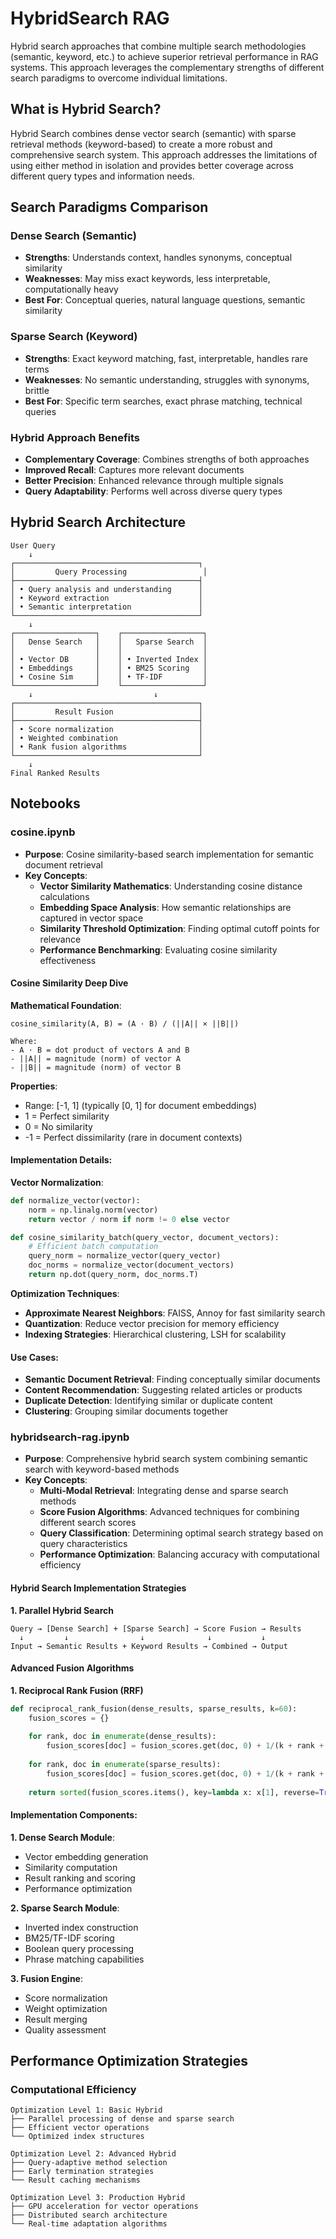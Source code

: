 # HybridSearch RAG

Hybrid search approaches that combine multiple search methodologies (semantic, keyword, etc.) to achieve superior retrieval performance in RAG systems. This approach leverages the complementary strengths of different search paradigms to overcome individual limitations.

## What is Hybrid Search?

Hybrid Search combines dense vector search (semantic) with sparse retrieval methods (keyword-based) to create a more robust and comprehensive search system. This approach addresses the limitations of using either method in isolation and provides better coverage across different query types and information needs.

## Search Paradigms Comparison

### Dense Search (Semantic)
- **Strengths**: Understands context, handles synonyms, conceptual similarity
- **Weaknesses**: May miss exact keywords, less interpretable, computationally heavy
- **Best For**: Conceptual queries, natural language questions, semantic similarity

### Sparse Search (Keyword)
- **Strengths**: Exact keyword matching, fast, interpretable, handles rare terms
- **Weaknesses**: No semantic understanding, struggles with synonyms, brittle
- **Best For**: Specific term searches, exact phrase matching, technical queries

### Hybrid Approach Benefits
- **Complementary Coverage**: Combines strengths of both approaches
- **Improved Recall**: Captures more relevant documents
- **Better Precision**: Enhanced relevance through multiple signals
- **Query Adaptability**: Performs well across diverse query types

## Hybrid Search Architecture

```
User Query
    ↓
┌─────────────────────────────────────────┐
│         Query Processing                 │
├─────────────────────────────────────────┤
│ • Query analysis and understanding      │
│ • Keyword extraction                    │
│ • Semantic interpretation               │
└─────────────────────────────────────────┘
    ↓
┌──────────────────┐    ┌──────────────────┐
│   Dense Search   │    │   Sparse Search  │
│                  │    │                  │
│ • Vector DB      │    │ • Inverted Index │
│ • Embeddings     │    │ • BM25 Scoring   │
│ • Cosine Sim     │    │ • TF-IDF         │
└──────────────────┘    └──────────────────┘
    ↓                           ↓
┌─────────────────────────────────────────┐
│         Result Fusion                   │
├─────────────────────────────────────────┤
│ • Score normalization                   │
│ • Weighted combination                  │
│ • Rank fusion algorithms                │
└─────────────────────────────────────────┘
    ↓
Final Ranked Results
```

## Notebooks

### **cosine.ipynb**
- **Purpose**: Cosine similarity-based search implementation for semantic document retrieval
- **Key Concepts**:
  - **Vector Similarity Mathematics**: Understanding cosine distance calculations
  - **Embedding Space Analysis**: How semantic relationships are captured in vector space
  - **Similarity Threshold Optimization**: Finding optimal cutoff points for relevance
  - **Performance Benchmarking**: Evaluating cosine similarity effectiveness

#### Cosine Similarity Deep Dive

**Mathematical Foundation**:
```
cosine_similarity(A, B) = (A · B) / (||A|| × ||B||)

Where:
- A · B = dot product of vectors A and B
- ||A|| = magnitude (norm) of vector A
- ||B|| = magnitude (norm) of vector B
```

**Properties**:
- Range: [-1, 1] (typically [0, 1] for document embeddings)
- 1 = Perfect similarity
- 0 = No similarity
- -1 = Perfect dissimilarity (rare in document contexts)

#### Implementation Details:

**Vector Normalization**:
```python
def normalize_vector(vector):
    norm = np.linalg.norm(vector)
    return vector / norm if norm != 0 else vector

def cosine_similarity_batch(query_vector, document_vectors):
    # Efficient batch computation
    query_norm = normalize_vector(query_vector)
    doc_norms = normalize_vector(document_vectors)
    return np.dot(query_norm, doc_norms.T)
```

**Optimization Techniques**:
- **Approximate Nearest Neighbors**: FAISS, Annoy for fast similarity search
- **Quantization**: Reduce vector precision for memory efficiency
- **Indexing Strategies**: Hierarchical clustering, LSH for scalability

#### **Use Cases**:
- **Semantic Document Retrieval**: Finding conceptually similar documents
- **Content Recommendation**: Suggesting related articles or products
- **Duplicate Detection**: Identifying similar or duplicate content
- **Clustering**: Grouping similar documents together

### **hybridsearch-rag.ipynb**
- **Purpose**: Comprehensive hybrid search system combining semantic search with keyword-based methods
- **Key Concepts**:
  - **Multi-Modal Retrieval**: Integrating dense and sparse search methods
  - **Score Fusion Algorithms**: Advanced techniques for combining different search scores
  - **Query Classification**: Determining optimal search strategy based on query characteristics
  - **Performance Optimization**: Balancing accuracy with computational efficiency

#### Hybrid Search Implementation Strategies

**1. Parallel Hybrid Search**
```
Query → [Dense Search] + [Sparse Search] → Score Fusion → Results
  ↓         ↓                ↓              ↓           ↓
Input → Semantic Results + Keyword Results → Combined → Output
```

#### Advanced Fusion Algorithms

**1. Reciprocal Rank Fusion (RRF)**
```python
def reciprocal_rank_fusion(dense_results, sparse_results, k=60):
    fusion_scores = {}
    
    for rank, doc in enumerate(dense_results):
        fusion_scores[doc] = fusion_scores.get(doc, 0) + 1/(k + rank + 1)
    
    for rank, doc in enumerate(sparse_results):
        fusion_scores[doc] = fusion_scores.get(doc, 0) + 1/(k + rank + 1)
    
    return sorted(fusion_scores.items(), key=lambda x: x[1], reverse=True)
```

#### **Implementation Components**:

**1. Dense Search Module**:
- Vector embedding generation
- Similarity computation
- Result ranking and scoring
- Performance optimization

**2. Sparse Search Module**:
- Inverted index construction
- BM25/TF-IDF scoring
- Boolean query processing
- Phrase matching capabilities

**3. Fusion Engine**:
- Score normalization
- Weight optimization
- Result merging
- Quality assessment


## Performance Optimization Strategies

### Computational Efficiency
```
Optimization Level 1: Basic Hybrid
├── Parallel processing of dense and sparse search
├── Efficient vector operations
└── Optimized index structures

Optimization Level 2: Advanced Hybrid
├── Query-adaptive method selection
├── Early termination strategies
└── Result caching mechanisms

Optimization Level 3: Production Hybrid
├── GPU acceleration for vector operations
├── Distributed search architecture
└── Real-time adaptation algorithms
```
